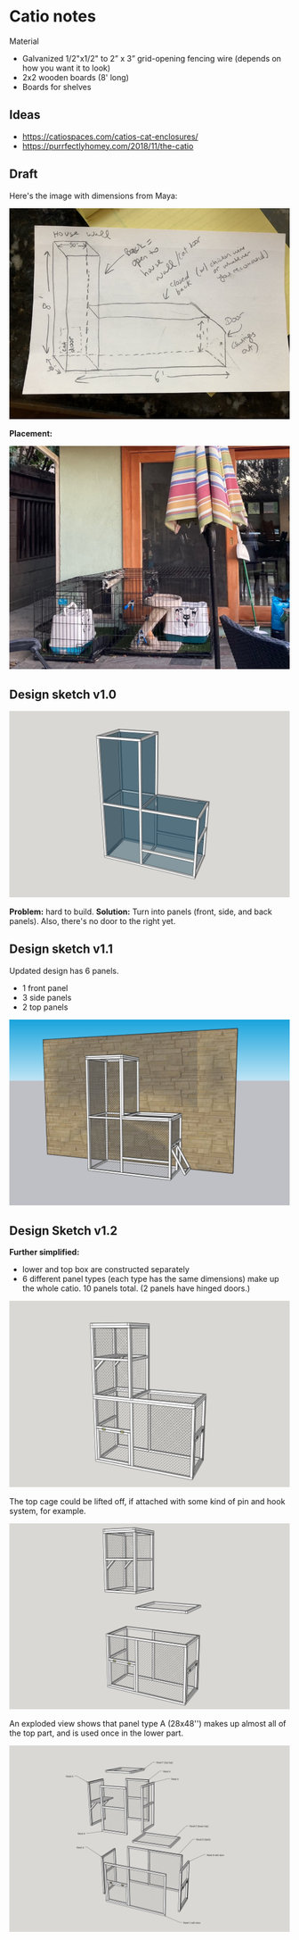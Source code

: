 # Catio notes

Material

* Galvanized 1/2"x1/2" to 2” x 3” grid-opening fencing wire (depends on how you want it to look)
* 2x2 wooden boards (8' long)
* Boards for shelves

## Ideas

* https://catiospaces.com/catios-cat-enclosures/
* https://purrfectlyhomey.com/2018/11/the-catio

## Draft

Here's the image with dimensions from Maya:

![draft](figures/draft.jpg)



**Placement:**

![catio_placement](figures/catio_placement.jpg)





## Design sketch v1.0



![catio_design_v1.0](figures/catio_design_v1.0.jpg)

**Problem:** hard to build. **Solution:** Turn into panels (front, side, and back panels). Also, there's no door to the right yet.



## Design sketch v1.1

Updated design has 6 panels.

* 1 front panel
* 3 side panels
* 2 top panels



![catio_wall_v1](figures/catio_wall_v1.jpg)



## Design Sketch v1.2

**Further simplified:** 

* lower and top box are constructed separately
* 6 different panel types (each type has the same dimensions) make up the whole catio. 10 panels total. (2 panels have hinged doors.)

![catio_design_v1.2](figures/catio_design_v1.2.jpg)



The top cage could be lifted off, if attached with some kind of pin and hook system, for example.

![catio_design_v1.2_exploded-1](figures/catio_design_v1.2_exploded-1.jpg)



An exploded view shows that panel type A (28x48'') makes up almost all of the top part, and is used once in the lower part. 

![catio_design_v1.2_exploded-2-labeled](figures/catio_design_v1.2_exploded-2-labeled.jpg)



